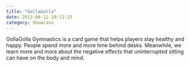 ```yaml
---
title: "GollaGolla"
date: 2013-08-12 20:11:23
category: Showcase
---
```


GollaGolla Gymnastics is a card game that helps players stay healthy and happy. People spend more and more time behind desks. Meanwhile, we learn more and more about the negative effects that uninterrupted sitting can have on the body and mind.
